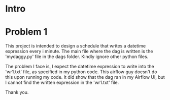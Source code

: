 Intro
=====

Problem 1
=========
This project is intended to design a schedule that writes a datetime expression every i minute. The main file where the dag is written is the 'mydaggy.py' file in the dags folder. Kindly ignore other python files. 

The problem I face is, I expect the datetime expression to write into the 'wr1.txt' file, as specified in my python code. This airflow guy doesn't do this upon running my code. It did show that the dag ran in my Airflow UI, but I cannot find the written expression in the 'wr1.txt' file.

Thank you.